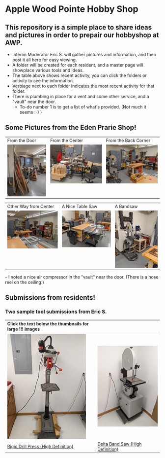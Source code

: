 #  Apple Wood Pointe Hobby Shop

## This repository is a simple place to share ideas and pictures in order to prepair our hobbyshop at AWP.

- Interim Moderator Eric S. will gather pictures and information, and then post it all here for easy viewing.
- A folder will be created for each resident, and a master page will showplace various tools and ideas.
- The table above shows recent activity, you can click the folders or activity to see the information.
- Verbiage next to each folder indicates the most recent activity for that folder.
- There is plumbing in place for a vent and some other service, and a "vault" near the door.
  - To-do number 1 is to get a list of what's provided.  (Not much it seems :-)  )


## Some Pictures from the Eden Prarie Shop!
<table>
  <tr>
    <td>From the Door</td>
     <td>From the Center</td>
     <td>From the Back Corner</td>
  </tr>
  <tr>
    <td valign="top">
    <a href="./Other-Shops/EP-Shop-1.jpg">
      <img src="./Other-Shops/Thumbnails/EP-Shop-1-T.jpg">
      </a>
      </td>
    <td valign="top">
      <a href="./Other-Shops/Ep-Shop-2.jpg">
      <img src="./Other-Shops/Thumbnails/Ep-Shop-2-T.jpg">
      </a>
        </td>
    <td valign="top"><img src="./Other-Shops/Thumbnails/EP-Shop-3-T.jpg"></td>
  </tr>
 </table>

<table>
  <tr>
    <td>Other Way from Center</td>
     <td>A Nice Table Saw</td>
     <td>A Bandsaw</td>
  </tr>
  <tr>
    <td valign="top"><img src="./Other-Shops/Thumbnails/EP-Shop-4-T.jpg"></td>
    <td valign="top"><img src="./Other-Shops/Thumbnails/EP-Shop-5-T.jpg"></td>
    <td valign="top"><img src="./Other-Shops/Thumbnails/EP-Shop-6-T.jpg"></td>
  </tr>
 </table>
- I noted a nice air compressor in the "vault" near the door.  (There is a hose reel on the ceiling.)


## Submissions from residents!

### Two sample tool submissions from Eric S.

 |  Click the text below the thumbnails for large !!! images  | |
 | :---  | :--- |
 | ![Rigid Drill Press](./Eric-S/Thumbnails/Drill-Press-T.jpg) | ![Delta Band Saw](./Eric-S/Thumbnails/Band-Saw-T.jpg)
 | [Rigid Drill Press (High Definition)](./Eric-S/Drill-Press.jpg) | [Delta Band Saw (High Definition)](./Eric-S/Band-Saw.jpg)
 
